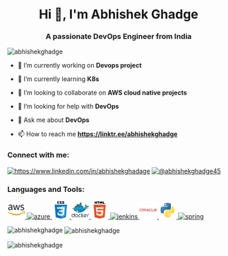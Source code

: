 <h1 align="center">Hi 👋, I'm Abhishek Ghadge</h1>
<h3 align="center">A passionate DevOps Engineer from India</h3>

<p align="left"> <img src="https://komarev.com/ghpvc/?username=abhishekghadge&label=Profile%20views&color=0e75b6&style=flat" alt="abhishekghadge" /> </p>

- 🔭 I’m currently working on **Devops project**

- 🌱 I’m currently learning **K8s**

- 👯 I’m looking to collaborate on **AWS cloud native projects**

- 🤝 I’m looking for help with **DevOps**

- 💬 Ask me about **DevOps**

- 📫 How to reach me **https://linktr.ee/abhishekghadge**

<h3 align="left">Connect with me:</h3>
<p align="left">
<a href="https://linkedin.com/in/abhishekghadage" target="blank"><img align="center" src="https://raw.githubusercontent.com/rahuldkjain/github-profile-readme-generator/master/src/images/icons/Social/linked-in-alt.svg" alt="https://www.linkedin.com/in/abhishekghadage" height="30" width="40" /></a>
<a href="https://medium.com/@abhishekghadge45" target="blank"><img align="center" src="https://raw.githubusercontent.com/rahuldkjain/github-profile-readme-generator/master/src/images/icons/Social/medium.svg" alt="@abhishekghadge45" height="30" width="40" /></a>
</p>

<h3 align="left">Languages and Tools:</h3>
<p align="left"> <a href="https://aws.amazon.com" target="_blank" rel="noreferrer"> <img src="https://raw.githubusercontent.com/devicons/devicon/master/icons/amazonwebservices/amazonwebservices-original-wordmark.svg" alt="aws" width="40" height="40"/> </a> <a href="https://azure.microsoft.com/en-in/" target="_blank" rel="noreferrer"> <img src="https://www.vectorlogo.zone/logos/microsoft_azure/microsoft_azure-icon.svg" alt="azure" width="40" height="40"/> </a> <a href="https://www.w3schools.com/css/" target="_blank" rel="noreferrer"> <img src="https://raw.githubusercontent.com/devicons/devicon/master/icons/css3/css3-original-wordmark.svg" alt="css3" width="40" height="40"/> </a> <a href="https://www.docker.com/" target="_blank" rel="noreferrer"> <img src="https://raw.githubusercontent.com/devicons/devicon/master/icons/docker/docker-original-wordmark.svg" alt="docker" width="40" height="40"/> </a> <a href="https://www.w3.org/html/" target="_blank" rel="noreferrer"> <img src="https://raw.githubusercontent.com/devicons/devicon/master/icons/html5/html5-original-wordmark.svg" alt="html5" width="40" height="40"/> </a> <a href="https://www.jenkins.io" target="_blank" rel="noreferrer"> <img src="https://www.vectorlogo.zone/logos/jenkins/jenkins-icon.svg" alt="jenkins" width="40" height="40"/> </a> <a href="https://www.oracle.com/" target="_blank" rel="noreferrer"> <img src="https://raw.githubusercontent.com/devicons/devicon/master/icons/oracle/oracle-original.svg" alt="oracle" width="40" height="40"/> </a> <a href="https://www.python.org" target="_blank" rel="noreferrer"> <img src="https://raw.githubusercontent.com/devicons/devicon/master/icons/python/python-original.svg" alt="python" width="40" height="40"/> </a> <a href="https://spring.io/" target="_blank" rel="noreferrer"> <img src="https://www.vectorlogo.zone/logos/springio/springio-icon.svg" alt="spring" width="40" height="40"/> </a> </p>

<p><img align="left" src="https://github-readme-stats.vercel.app/api/top-langs?username=abhishekghadge&show_icons=true&locale=en&layout=compact" alt="abhishekghadge" /></p>

<p>&nbsp;<img align="center" src="https://github-readme-stats.vercel.app/api?username=abhishekghadge&show_icons=true&locale=en" alt="abhishekghadge" /></p>

<p><img align="center" src="https://github-readme-streak-stats.herokuapp.com/?user=abhishekghadge&" alt="abhishekghadge" /></p>
